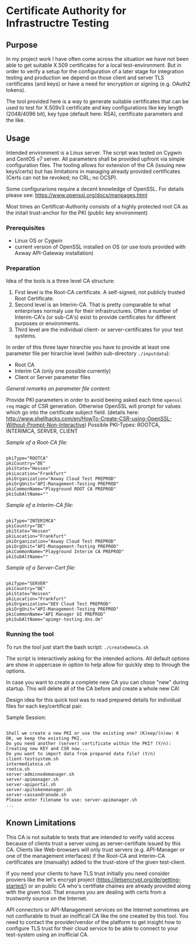 <!-- Markdown Reference: https://markdown.de/ -->

# Certificate Authority for Infrastructre Testing

## Purpose
In my project work I have often come across the situation we have not been able to get suitable X.509 certificates for a local test-environment. But in order to verify a setup for the configuration of a later stage for integration testing and production we depend on those client and server TLS certificates (and keys) or have a need for encryption or signing (e.g. OAuth2 tokens).

The tool provided here is a way to generate suitable certificates that can be used to test for X.509v3 certificate and key configurations like key length (2048/4096 bit), key type (default here: RSA), certificate parameters and the like.

## Usage
Intended environment is a Linux server. The script was tested on Cygwin and CentOS v7 server.
All parameters shall be provided upfront via simple configuration files. The tooling allows for extension of the CA (issuing new keys/certs) but has limitations in managing already provided certificates (Certs can not be revoked; no CRL; no OCSP).

Some configurarions require a decent knowledge of OpenSSL. For details please see: https://www.openssl.org/docs/manpages.html

Most times an Certificat-Authority consists of a highly protected root CA as the initail trust-anchor for the PKI (public key environment)

### Prerequisites
+ Linux OS or Cygwin
+ current version of OpenSSL installed on OS (or use tools provided with Axway API-Gateway installation)

### Preparation
Idea of the tools is a three level CA structure:
1) First level is the Root-CA certificate. A self-signed, not publicly trusted Root Certificate.
2) Second level is an Interim-CA. That is pretty comparable to what enterprises normaly use for their infrastructures. Often a number of Interim-CA's (or sub-CA's) exist to provide certificates for different purposes or environments.
3) Third level are the individual client- or server-certificates for your test systems.

In order of this three layer hirarchie you have to provide at least one parameter file per hirarchie level (within sub-directory `./inputdata`):
+ Root CA
+ Interim CA (only one possible currently)
+ Client or Server parameter files

*General remarks on parameter file content:*

Provide PKI parameters in order to avoid beeing asked each time `openssl req` magic of CSR generation. Otherwise OpenSSL will prompt for values which go into the certificate subject field. (details here: http://www.shellhacks.com/en/HowTo-Create-CSR-using-OpenSSL-Without-Prompt-Non-Interactive)
Possible PKI-Types: ROOTCA, INTERIMCA, SERVER, CLIENT

*Sample of a Root-CA file:*
<pre><code>
pkiType="ROOTCA"
pkiCountry="DE"
pkiState="Hessen"
pkiLocation="Frankfurt"
pkiOrganization="Axway Cloud Test PREPROD"
pkiOrgUnit="API-Management-Testing PREPROD"
pkiCommonName="Playground ROOT CA PREPROD"
pkiSubAltName=""
</pre></code>

*Sample of a Interim-CA file:*
<pre><code>
pkiType="INTERIMCA"
pkiCountry="DE"
pkiState="Hessen"
pkiLocation="Frankfurt"
pkiOrganization="Axway Cloud Test PREPROD"
pkiOrgUnit="API-Management-Testing PREPROD"
pkiCommonName="Playground Interim CA PREPROD"
pkiSubAltName=""
</pre></code>

*Sample of a Server-Cert file:*
<pre><code>
pkiType="SERVER"
pkiCountry="DE"
pkiState="Hessen"
pkiLocation="Frankfurt"
pkiOrganization="DEV Cloud Test PREPROD"
pkiOrgUnit="API-Management-Testing PREPROD"
pkiCommonName="API Manager UI PREPROD"
pkiSubAltName="apimgr-testing.dns.de"
</pre></code>
  
### Running the tool
To run the tool just start the bash script: `./createDemoCa.sh`

The script is interactively asking for the intended actions. All default options are show in uppercase in option to help allow for quickly step to through the options.

In case you want to create a complete new CA you can chose "new" during startup. This will delete all of the CA before and create a whole new CA!

Design idea for  this quick tool was to read prepared details for individual files for each key/certificat pair.

Sample Session:

<pre><code>
Shall we create a new PKI or use the existing one? (K)eep/(n)ew: K
OK, we keep the existing PKI.
Do you need another (server) certificate within the PKI? (Y/n):
Creating new KEY and CSR now...
Do you want to import data from prepared data file? (Y/n)
client-testsystem.sh
intermediateca.sh
rootca.sh
server-adminnodemanager.sh
server-apimanager.sh
server-apiportal.sh
server-apitokenmanager.sh
server-cassandranode.sh
Please enter filename to use: server-apimanager.sh
...
</pre></code>

## Known Limitations
This CA is not suitable to tests that are intended to verify valid access because of clients trust a server using as server-certifiate issued by this CA. Clients like Web-browsers will only trust servers (e.g. API-Manager or one of the management interfaces) if the Root-CA and Interim-CA certificates are (manually) added to the trust-store of the given test-client.

If you need your clients to have TLS trust initially you need consider proviers like the let's encrypt project (https://letsencrypt.org/de/getting-started/) or an public CA who's certifiate chaines are already provided along with the given tool. That ensures you are dealing with certs from a trustworty source on the Internet.

API connectors or API-Management services on the Internet sometimes are not confiurable to trust an inofficail CA like the one created by this tool. You need to contact the provider/vendor of the platform to get insight how to configure TLS trust for their cloud service to be able to connect to your test-system using an inofficial CA. 
